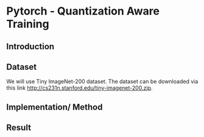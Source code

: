 # Pytorch - Quantization Aware Training
## Introduction

## Dataset
We will use Tiny ImageNet-200 dataset. The dataset can be downloaded via this link http://cs231n.stanford.edu/tiny-imagenet-200.zip.

## Implementation/ Method

## Result
